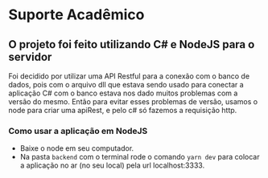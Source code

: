# Suporte Acadêmico 

## O projeto foi feito utilizando C# e NodeJS para o servidor
Foi decidido por utilizar uma API Restful para a conexão com o banco de dados, pois com o arquivo dll que estava sendo usado para conectar a aplicação C# com o banco estava nos dado muitos problemas com a versão do mesmo. Então para evitar esses problemas de versão, usamos o node para criar uma apiRest, e pelo c# só fazemos a requisição http.

### Como usar a aplicação em NodeJS
- Baixe o node em seu computador.
- Na pasta `backend` com o terminal rode o comando `yarn dev` para colocar a aplicação no ar (no seu local) pela url localhost:3333.
